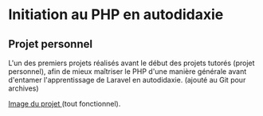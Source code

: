 # Initiation au PHP en autodidaxie
## Projet personnel
L'un des premiers projets réalisés avant le début des projets tutorés (projet personnel), afin de mieux maîtriser le PHP d'une manière générale avant d'entamer l'apprentissage de Laravel en autodidaxie. (ajouté au Git pour archives)

<a href="http://prntscr.com/r0w030">Image du projet </a>(tout fonctionnel).
